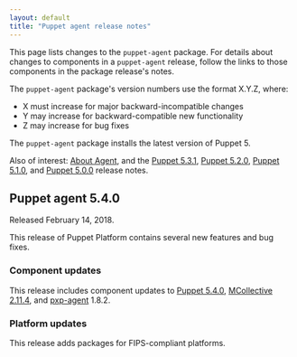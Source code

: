 ```yaml
---
layout: default
title: "Puppet agent release notes"
---
```


[Puppet 5.0.0]: /puppet/5.0/release_notes.html#puppet-500
[Puppet 5.1.0]: /puppet/5.1/release_notes.html#puppet-510
[Puppet 5.2.0]: /puppet/5.2/release_notes.html#puppet-520
[Puppet 5.3.1]: /puppet/5.3/release_notes.html#puppet-531
[Puppet 5.4.0]: /puppet/5.4/release_notes.html#puppet-540

[Facter 3.10.0]: /facter/3.10/release_notes.html#facter-3100

[MCollective 2.11.4]: /mcollective/current/releasenotes.html#2_11_4

[pxp-agent]: https://github.com/puppetlabs/pxp-agent

This page lists changes to the `puppet-agent` package. For details about changes to components in a `puppet-agent` release, follow the links to those components in the package release's notes.

The `puppet-agent` package's version numbers use the format X.Y.Z, where:

-   X must increase for major backward-incompatible changes
-   Y may increase for backward-compatible new functionality
-   Z may increase for bug fixes

The `puppet-agent` package installs the latest version of Puppet 5.

Also of interest: [About Agent](./about_agent.html), and the [Puppet 5.3.1][], [Puppet 5.2.0][], [Puppet 5.1.0][], and [Puppet 5.0.0][] release notes.

## Puppet agent 5.4.0

Released February 14, 2018.

This release of Puppet Platform contains several new features and bug fixes.

### Component updates

This release includes component updates to [Puppet 5.4.0][], [MCollective 2.11.4][], and [pxp-agent][] 1.8.2.

### Platform updates

This release adds packages for FIPS-compliant platforms.
